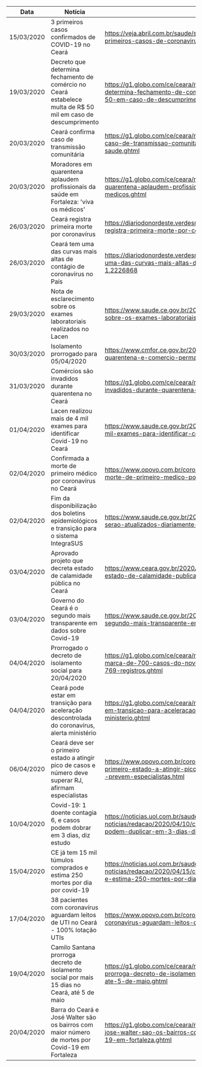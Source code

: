 | Data       | Notícia                                                                                                       | Fonte                                                                                                                                                           |
|------------|---------------------------------------------------------------------------------------------------------------|-----------------------------------------------------------------------------------------------------------------------------------------------------------------|
| 15/03/2020 | 3 primeiros casos confirmados de COVID-19 no Ceará                                                            | https://veja.abril.com.br/saude/secretaria-de-saude-confirma-3-primeiros-casos-de-coronavirus-no-ceara/                                                         |
| 19/03/2020 | Decreto que determina fechamento de comércio no Ceará estabelece multa de R$ 50 mil em caso de descumprimento | https://g1.globo.com/ce/ceara/noticia/2020/03/19/decreto-que-determina-fechamento-de-comercio-no-ceara-estabelece-multa-de-r-50-em-caso-de-descumprimento.ghtml |
| 20/03/2020 | Ceará confirma caso de transmissão comunitária                                                                | https://g1.globo.com/ce/ceara/noticia/2020/03/20/ceara-tem-primeira-caso-de-transmissao-comunitaria-por-coronavirus-diz-secretario-da-saude.ghtml               |
| 20/03/2020 | Moradores em quarentena aplaudem profissionais da saúde em Fortaleza: 'viva os médicos'                       | https://g1.globo.com/ce/ceara/noticia/2020/03/20/moradores-em-quarentena-aplaudem-profissionais-da-saude-em-fortaleza-viva-os-medicos.ghtml                     |
| 26/03/2020 | Ceará registra primeira morte por coronavírus                                                                 | https://diariodonordeste.verdesmares.com.br/editorias/metro/online/ceara-registra-primeira-morte-por-coronavirus-1.2226963                                      |
| 26/03/2020 | Ceará tem uma das curvas mais altas de contágio de coronavírus no País                                        | https://diariodonordeste.verdesmares.com.br/editorias/metro/ceara-tem-uma-das-curvas-mais-altas-de-contagio-de-coronavirus-no-pais-1.2226868                    |
| 29/03/2020 | Nota de esclarecimento sobre os exames laboratoriais realizados no Lacen                                      | https://www.saude.ce.gov.br/2020/03/29/nota-de-esclarecimento-sobre-os-exames-laboratoriais-realizados-no-lacen/                                                |
| 30/03/2020 | Isolamento prorrogado para 05/04/2020                                                                         | https://www.cmfor.ce.gov.br/2020/03/30/coronavirus-decreto-amplia-quarentena-e-comercio-permanece-fechado-no-ceara/                                             |
| 31/03/2020 | Comércios são invadidos durante quarentena no Ceará                                                           | https://g1.globo.com/ce/ceara/noticia/2020/03/31/comercios-sao-invadidos-durante-quarentena-no-ceara-videos.ghtml                                               |
| 01/04/2020 | Lacen realizou mais de 4 mil exames para identificar Covid-19 no Ceará                                        | https://www.saude.ce.gov.br/2020/04/01/lacen-realizou-mais-de-4-mil-exames-para-identificar-covid-19-no-ceara/                                                  |
| 02/04/2020 | Confirmada a morte de primeiro médico por coronavírus no Ceará                                                | https://www.opovo.com.br/coronavirus/2020/04/02/confirmada-a-morte-de-primeiro-medico-por-coronavirus-no-ceara.html                                             |
| 02/04/2020 | Fim da disponibilização dos boletins epidemiológicos e transição para o sistema IntegraSUS                    | https://www.saude.ce.gov.br/2020/04/02/indicadores-da-covid-19-serao-atualizados-diariamente-no-portal-integrasus/                                              |
| 03/04/2020 | Aprovado projeto que decreta estado de calamidade pública no Ceará                                            | https://www.ceara.gov.br/2020/04/03/aprovado-projeto-que-decreta-estado-de-calamidade-publica-no-ceara/                                                         |
| 03/04/2020 | Governo do Ceará é o segundo mais transparente em dados sobre Covid-19                                        | https://www.saude.ce.gov.br/2020/04/03/governo-do-ceara-e-o-segundo-mais-transparente-em-dados-sobre-covid-19/                                                  |
| 04/04/2020 | Prorrogado o decreto de isolamento social para 20/04/2020                                                     | https://g1.globo.com/ce/ceara/noticia/2020/04/05/fortaleza-ultrapassa-marca-de-700-casos-do-novo-coronavirus-em-todo-o-ceara-sao-769-registros.ghtml            |
| 04/04/2020 | Ceará pode estar em transição para aceleração descontrolada do coronavírus, alerta ministério                 | https://g1.globo.com/ce/ceara/noticia/2020/04/04/ceara-pode-estar-em-transicao-para-aceleracao-descontrolada-do-coronavirus-alerta-ministerio.ghtml             |
| 06/04/2020 | Ceará deve ser o primeiro estado a atingir pico de casos e número deve superar RJ, afirmam especialistas      | https://www.opovo.com.br/coronavirus/2020/04/06/ceara-deve-o-primeiro-estado-a-atingir-pico-de-casos-e-numero-deve-superar-rj--prevem-especialistas.html        |
| 10/04/2020 | Covid-19: 1 doente contagia 6, e casos podem dobrar em 3 dias, diz estudo                                     | https://noticias.uol.com.br/saude/ultimas-noticias/redacao/2020/04/10/covid-19-1-doente-contagia-6-e-casos-podem-duplicar-em-3-dias-diz-estudo.htm              |
| 15/04/2020 | CE já tem 15 mil túmulos comprados e estima 250 mortes por dia por covid-19                                   | https://noticias.uol.com.br/saude/ultimas-noticias/redacao/2020/04/15/ce-ja-tem-15-mil-tumulos-comprados-e-estima-250-mortes-por-dia-por-covid-19.htm           |
| 17/04/2020 | 38 pacientes com coronavírus aguardam leitos de UTI no Ceará - 100% lotação UTIs                              | https://www.opovo.com.br/coronavirus/2020/04/17/38-pacientes-com-coronavirus-aguardam-leitos-de-uti-no-ceara.html                                               |
| 19/04/2020 | Camilo Santana prorroga decreto de isolamento social por mais 15 dias no Ceará, até 5 de maio                 | https://g1.globo.com/ce/ceara/noticia/2020/04/19/camilo-santana-prorroga-decreto-de-isolamento-social-por-mais-15-dias-no-ceara-ate-5-de-maio.ghtml             |
| 20/04/2020 | Barra do Ceará e José Walter são os bairros com maior número de mortes por Covid-19 em Fortaleza              | https://g1.globo.com/ce/ceara/noticia/2020/04/20/barra-do-ceara-e-jose-walter-sao-os-bairros-com-maior-numero-de-mortes-por-covid-19-em-fortaleza.ghtml         |
